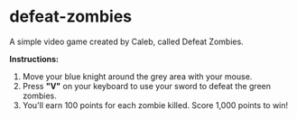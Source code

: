 # defeat-zombies
A simple video game created by Caleb, called Defeat Zombies.

**Instructions:**

1. Move your blue knight around the grey area with your mouse.
2. Press **"V"** on your keyboard to use your sword to defeat the green zombies.
3. You'll earn 100 points for each zombie killed. Score 1,000 points to win!
